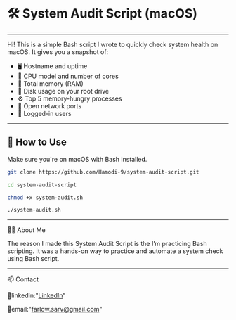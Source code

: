 # 🛠️ System Audit Script (macOS)

---

Hi! This is a simple Bash script I wrote to quickly check system health on macOS. It gives you a snapshot of:

- 🖥️ Hostname and uptime  
- 🧠 CPU model and number of cores  
- 💾 Total memory (RAM)  
- 💽 Disk usage on your root drive  
- ⚙️ Top 5 memory-hungry processes  
- 🔐 Open network ports  
- 👥 Logged-in users

---

## 🔧 How to Use

Make sure you're on macOS with Bash installed.

```bash
git clone https://github.com/Hamodi-9/system-audit-script.git

cd system-audit-script

chmod +x system-audit.sh

./system-audit.sh

```
---

👨‍💻 About Me

The reason I made this System Audit Script is the I’m practicing Bash scripting. It was a hands-on way to practice and automate a system check using Bash script.

---

📫 Contact

🔗linkedin:"[LinkedIn](www.linkedin.com/in/mohammadsarv)"

📧email:"[farlow.sarv@gmail.com](mailto:farlow.sarv@gmail.com)"

